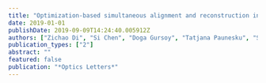 ```yaml
---
title: "Optimization-based simultaneous alignment and reconstruction in multi-element tomography"
date: 2019-01-01
publishDate: 2019-09-09T14:24:40.005912Z
authors: ["Zichao Di", "Si Chen", "Doga Gursoy", "Tatjana Paunesku", "Sven Leyffer", "Stefan M Wild", "Stefan Vogt"]
publication_types: ["2"]
abstract: ""
featured: false
publication: "*Optics Letters*"
---
```


